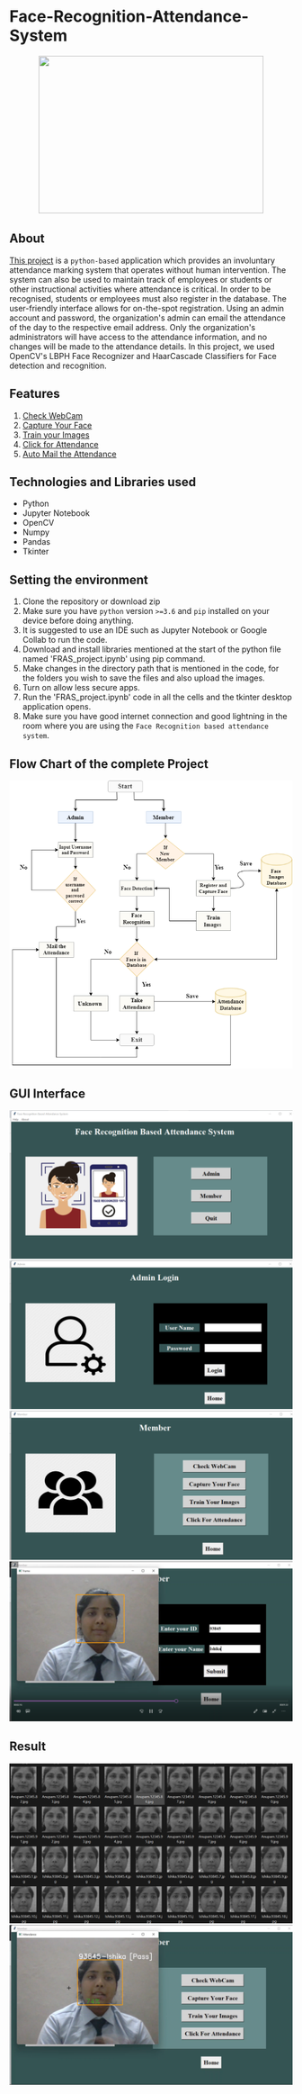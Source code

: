 # Face-Recognition-Attendance-System
<p align="center">
 <img src="https://www.acuant.com/wp-content/uploads/2017/02/iStock-641013458-e1488324610323.jpg" border="0" width="400" height="280" /></p>
<p align="center">
  
## About

[This project](https://github.com/ishika-gupta21/Face-Recognition-Attendance-System/blob/main/FRAS_Project.ipynb) is a `python-based` application which provides an involuntary attendance marking system that operates without human intervention. The system can also be used to maintain track of employees or students or other instructional activities where attendance is critical. In order to be recognised, students or employees must also register in the database. The user-friendly interface allows for on-the-spot registration. Using an admin account and password, the organization's admin can email the attendance of the day to the respective email address. Only the organization's administrators will have access to the attendance information, and no changes will be made to the attendance details. In this project, we used OpenCV's LBPH Face Recognizer and HaarCascade Classifiers for Face detection and recognition.

## Features

1. [Check WebCam](https://github.com/ishika-gupta21/Face-Recognition-Attendance-System/blob/main/Check_Webcam.ipynb)
2. [Capture Your Face](https://github.com/ishika-gupta21/Face-Recognition-Attendance-System/blob/main/Capture_Face.ipynb)  
3. [Train your Images](https://github.com/ishika-gupta21/Face-Recognition-Attendance-System/blob/main/Train_Images.ipynb)  
4. [Click for Attendance](https://github.com/ishika-gupta21/Face-Recognition-Attendance-System/blob/main/Face_Recognition.ipynb)  
5. [Auto Mail the Attendance](https://github.com/ishika-gupta21/Face-Recognition-Attendance-System/blob/main/Automail_Attendance.ipynb) 

## Technologies and Libraries used
 
 * Python
 * Jupyter Notebook
 * OpenCV
 * Numpy
 * Pandas
 * Tkinter
 
## Setting the environment
 
1. Clone the repository or download zip
2. Make sure you have `python` version `>=3.6` and `pip` installed on your device before doing anything.
3. It is suggested to use an IDE such as Jupyter Notebook or Google Collab to run the code.
4. Download and install libraries mentioned at the start of the python file named 'FRAS_project.ipynb' using pip command.
5. Make changes in the directory path that is mentioned in the code, for the folders you wish to save the files and also upload the images.
6. Turn on allow less secure apps.
7. Run the 'FRAS_project.ipynb' code in all the cells and the tkinter desktop application opens.
8. Make sure you have good internet connection and good lightning in the room where you are using the `Face Recognition based attendance system`.
 
## Flow Chart of the complete Project

![FlowChart](https://github.com/ishika-gupta21/Face-Recognition-Attendance-System/blob/main/GUI%20Interface/FlowChart.png)
 
## GUI Interface
 
![Main Window](https://github.com/ishika-gupta21/Face-Recognition-Attendance-System/blob/main/GUI%20Interface/Main%20Window.png)
![Admin Window](https://github.com/ishika-gupta21/Face-Recognition-Attendance-System/blob/main/GUI%20Interface/Admin%20Login.png)
![Member Window](https://github.com/ishika-gupta21/Face-Recognition-Attendance-System/blob/main/GUI%20Interface/Member%20Window.png)
![Webcam](https://github.com/ishika-gupta21/Face-Recognition-Attendance-System/blob/main/GUI%20Interface/Web-cam%20check.png)
 
## Result

![Dataset](https://github.com/ishika-gupta21/Face-Recognition-Attendance-System/blob/main/GUI%20Interface/Data-set.png)
![Result](https://github.com/ishika-gupta21/Face-Recognition-Attendance-System/blob/main/GUI%20Interface/capture%20face.png)
